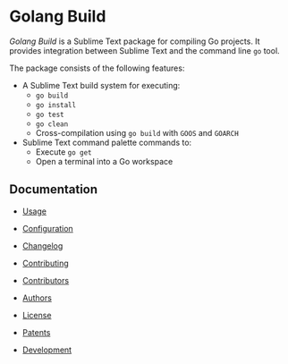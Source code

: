 # Golang Build

*Golang Build* is a Sublime Text package for compiling Go projects. It provides
integration between Sublime Text and the command line `go` tool.

The package consists of the following features:

 - A Sublime Text build system for executing:
   - `go build`
   - `go install`
   - `go test`
   - `go clean`
   - Cross-compilation using `go build` with `GOOS` and `GOARCH`
 - Sublime Text command palette commands to:
   - Execute `go get`
   - Open a terminal into a Go workspace

## Documentation

 - [Usage](usage.md)
 - [Configuration](configuration.md)
 - [Changelog](../changelog.md)

 - [Contributing](../CONTRIBUTING.md)
 - [Contributors](../CONTRIBUTORS)
 - [Authors](../AUTHORS)
 - [License](../LICENSE)
 - [Patents](../PATENTS)
 - [Development](development.md)

